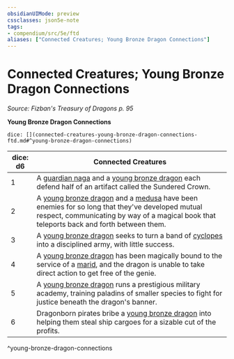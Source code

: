 ```yaml
---
obsidianUIMode: preview
cssclasses: json5e-note
tags:
- compendium/src/5e/ftd
aliases: ["Connected Creatures; Young Bronze Dragon Connections"]
---
```

# Connected Creatures; Young Bronze Dragon Connections
*Source: Fizban's Treasury of Dragons p. 95* 

**Young Bronze Dragon Connections**

`dice: [](connected-creatures-young-bronze-dragon-connections-ftd.md#^young-bronze-dragon-connections)`

| dice: d6 | Connected Creatures |
|----------|---------------------|
| 1 | A [guardian naga](5E2014官方资源/bestiary/monstrosity/guardian-naga.md) and a [young bronze dragon](5E2014官方资源/bestiary/dragon/young-bronze-dragon.md) each defend half of an artifact called the Sundered Crown. |
| 2 | A [young bronze dragon](5E2014官方资源/bestiary/dragon/young-bronze-dragon.md) and a [medusa](5E2014官方资源/bestiary/monstrosity/medusa.md) have been enemies for so long that they've developed mutual respect, communicating by way of a magical book that teleports back and forth between them. |
| 3 | A [young bronze dragon](5E2014官方资源/bestiary/dragon/young-bronze-dragon.md) seeks to turn a band of [cyclopes](5E2014官方资源/bestiary/giant/cyclops.md) into a disciplined army, with little success. |
| 4 | A [young bronze dragon](5E2014官方资源/bestiary/dragon/young-bronze-dragon.md) has been magically bound to the service of a [marid](5E2014官方资源/bestiary/elemental/marid.md), and the dragon is unable to take direct action to get free of the genie. |
| 5 | A [young bronze dragon](5E2014官方资源/bestiary/dragon/young-bronze-dragon.md) runs a prestigious military academy, training paladins of smaller species to fight for justice beneath the dragon's banner. |
| 6 | Dragonborn pirates bribe a [young bronze dragon](5E2014官方资源/bestiary/dragon/young-bronze-dragon.md) into helping them steal ship cargoes for a sizable cut of the profits. |
^young-bronze-dragon-connections